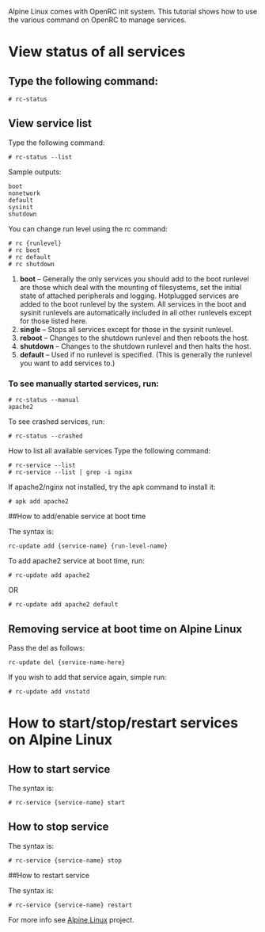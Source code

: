 Alpine Linux comes with OpenRC init system. This tutorial shows how to use the various command on OpenRC to manage services.

# View status of all services

## Type the following command:
```
# rc-status
```

## View service list
Type the following command:
```
# rc-status --list
```

Sample outputs:

```
boot
nonetwork
default
sysinit
shutdown
```

You can change run level using the rc command:

```
# rc {runlevel}
# rc boot
# rc default
# rc shutdown
```

  1. **boot** – Generally the only services you should add to the boot runlevel are those which deal with the mounting of filesystems, set the initial state of attached peripherals and logging. Hotplugged services are added to the boot runlevel by the system. All services in the boot and sysinit runlevels are automatically included in all other runlevels except for those listed here.
  2. **single** – Stops all services except for those in the sysinit runlevel.
  3. **reboot** – Changes to the shutdown runlevel and then reboots the host.
  4. **shutdown** – Changes to the shutdown runlevel and then halts the host.
  5. **default** – Used if no runlevel is specified. (This is generally the runlevel you want to add services to.)

### To see manually started services, run:
```
# rc-status --manual
apache2
```

To see crashed services, run:
```
# rc-status --crashed
```

How to list all available services
Type the following command:
```
# rc-service --list
# rc-service --list | grep -i nginx
```
If apache2/nginx not installed, try the apk command to install it:
```
# apk add apache2
```

##How to add/enable service at boot time

The syntax is:
```
rc-update add {service-name} {run-level-name}
```

To add apache2 service at boot time, run:
```
# rc-update add apache2
```

OR
```
# rc-update add apache2 default
```

## Removing service at boot time on Alpine Linux

Pass the del as follows:
```
rc-update del {service-name-here}
```

If you wish to add that service again, simple run:
```
# rc-update add vnstatd
```

# How to start/stop/restart services on Alpine Linux

## How to start service

The syntax is:
```
# rc-service {service-name} start
```

## How to stop service

The syntax is:
```
# rc-service {service-name} stop
```

##How to restart service

The syntax is:
```
# rc-service {service-name} restart
```

For more info see [Alpine Linux](https://wiki.alpinelinux.org/wiki/OpenRC) project.
